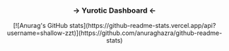 <h3 align="center">→ Yurotic Dashboard ←</h3>

<div align="center">[![Anurag's GitHub stats](https://github-readme-stats.vercel.app/api?username=shallow-zzt)](https://github.com/anuraghazra/github-readme-stats)</div>
